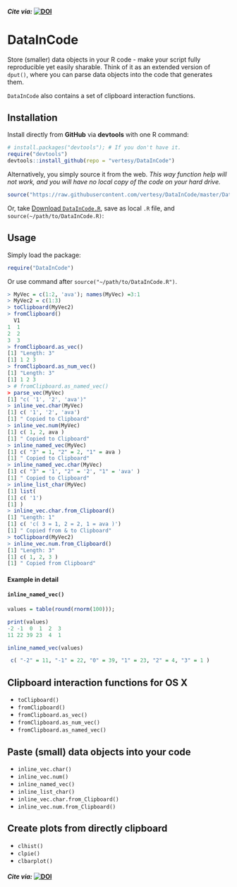 #### *Cite via:* [![DOI](https://zenodo.org/badge/64473225.svg)](https://zenodo.org/badge/latestdoi/64473225)

# DataInCode

Store (smaller) data objects in your R code - make your script fully reproducible yet easily sharable. Think of it as an extended version of `dput()`, where you can parse data objects into the code that generates them.

`DataInCode` also contains a set of clipboard interaction functions.



## Installation

Install directly from **GitHub** via **devtools** with one R command:

```r
# install.packages("devtools"); # If you don't have it.
require("devtools")
devtools::install_github(repo = "vertesy/DataInCode")
```

Alternatively, you simply source it from the web. 
*This way function help will not work, and you will have no local copy of the code on your hard drive.*

```r
source("https://raw.githubusercontent.com/vertesy/DataInCode/master/DataInCode/R/DataInCode.R")
```

Or, take [Download `DataInCode.R`](https://github.com/vertesy/DataInCode/blob/master/DataInCode.R), save as local `.R` file, and `source(~/path/to/DataInCode.R)`: 



## Usage
Simply load the package:

```r
require("DataInCode")
```

Or use command after `source("~/path/to/DataInCode.R")`.

```r
> MyVec = c(1:2, 'ava'); names(MyVec) =3:1
> MyVec2 = c(1:3)
> toClipboard(MyVec2)
> fromClipboard()
  V1
1  1
2  2
3  3
> fromClipboard.as_vec()
[1] "Length: 3"
[1] 1 2 3
> fromClipboard.as_num_vec()
[1] "Length: 3"
[1] 1 2 3
> # fromClipboard.as_named_vec()
> parse_vec(MyVec)
[1] "c( '1', '2', 'ava')"
> inline_vec.char(MyVec)
[1] c( '1', '2', 'ava')
[1] " Copied to Clipboard"
> inline_vec.num(MyVec)
[1] c( 1, 2, ava )
[1] " Copied to Clipboard"
> inline_named_vec(MyVec)
[1] c( "3" = 1, "2" = 2, "1" = ava )
[1] " Copied to Clipboard"
> inline_named_vec.char(MyVec)
[1] c( "3" = '1', "2" = '2', "1" = 'ava' )
[1] " Copied to Clipboard"
> inline_list_char(MyVec)
[1] list(
[1] c( '1')
[1] )
> inline_vec.char.from_Clipboard()
[1] "Length: 1"
[1] c( 'c( 3 = 1, 2 = 2, 1 = ava )')
[1] " Copied from & to Clipboard"
> toClipboard(MyVec2)
> inline_vec.num.from_Clipboard()
[1] "Length: 3"
[1] c( 1, 2, 3 )
[1] " Copied from Clipboard"
```



#### Example in detail

#### `inline_named_vec()`

``` R
values = table(round(rnorm(100))); 

print(values)
-2 -1  0  1  2  3 
11 22 39 23  4  1 

inline_named_vec(values)

 c( "-2" = 11, "-1" = 22, "0" = 39, "1" = 23, "2" = 4, "3" = 1 )
```


## Clipboard interaction functions for OS X

- `toClipboard()`
- `fromClipboard()`
- `fromClipboard.as_vec()`
- `fromClipboard.as_num_vec()`
- `fromClipboard.as_named_vec()`

## Paste (small) data objects into your code
- `inline_vec.char()`
- `inline_vec.num()`
- `inline_named_vec()`
- `inline_list_char()`
- `inline_vec.char.from_Clipboard()`
- `inline_vec.num.from_Clipboard()`

## Create plots from directly clipboard
- `clhist()`
- `clpie()`
- `clbarplot()`



#### *Cite via:* [![DOI](https://zenodo.org/badge/64473225.svg)](https://zenodo.org/badge/latestdoi/64473225)

# 
